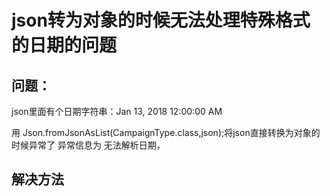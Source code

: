 # json转为对象的时候无法处理特殊格式的日期的问题

## 问题：
json里面有个日期字符串：Jan 13, 2018 12:00:00 AM

用 Json.fromJsonAsList(CampaignType.class,json);将json直接转换为对象的时候异常了
异常信息为 无法解析日期，

## 解决方法
